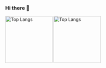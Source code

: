 ### Hi there 👋

<p align="left">
  <img alt="Top Langs" height="150px" src="https://github-readme-stats-xi-bice-25.vercel.app/api?username=Taiki-jp&show_icons=true&theme=onedark&include_orgs=true" />
  <img alt="Top Langs" height="150px" src="https://github-readme-stats-xi-bice-25.vercel.app/api/top-langs/?username=Taiki-jp&theme=onedark&include_orgs=true&hide=jupyter%20notebook" />
</p>

<!--
**Taiki-jp/Taiki-jp** is a ✨ _special_ ✨ repository because its `README.md` (this file) appears on your GitHub profile.

Here are some ideas to get you started:

- 🔭 I’m currently working on ...
- 🌱 I’m currently learning ...
- 👯 I’m looking to collaborate on ...
- 🤔 I’m looking for help with ...
- 💬 Ask me about ...
- 📫 How to reach me: ...
- 😄 Pronouns: ...
- ⚡ Fun fact: ...
-->
